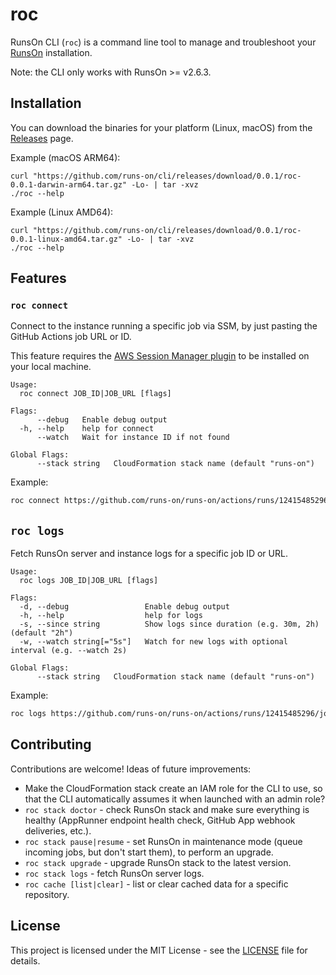 # roc

RunsOn CLI (`roc`) is a command line tool to manage and troubleshoot your [RunsOn](https://runs-on.com) installation.

Note: the CLI only works with RunsOn >= v2.6.3.

## Installation

You can download the binaries for your platform (Linux, macOS) from the [Releases](https://github.com/runs-on/cli/releases/latest) page.

Example (macOS ARM64):

```
curl "https://github.com/runs-on/cli/releases/download/0.0.1/roc-0.0.1-darwin-arm64.tar.gz" -Lo- | tar -xvz
./roc --help
```

Example (Linux AMD64):

```
curl "https://github.com/runs-on/cli/releases/download/0.0.1/roc-0.0.1-linux-amd64.tar.gz" -Lo- | tar -xvz
./roc --help
```

## Features

### `roc connect`

Connect to the instance running a specific job via SSM, by just pasting the GitHub Actions job URL or ID.

This feature requires the [AWS Session Manager plugin](https://docs.aws.amazon.com/systems-manager/latest/userguide/session-manager-working-with-install-plugin.html) to be installed on your local machine.

```
Usage:
  roc connect JOB_ID|JOB_URL [flags]

Flags:
      --debug   Enable debug output
  -h, --help    help for connect
      --watch   Wait for instance ID if not found

Global Flags:
      --stack string   CloudFormation stack name (default "runs-on")
```

Example:

```bash
roc connect https://github.com/runs-on/runs-on/actions/runs/12415485296/job/34661958899
```

## `roc logs`

Fetch RunsOn server and instance logs for a specific job ID or URL.

```
Usage:
  roc logs JOB_ID|JOB_URL [flags]

Flags:
  -d, --debug                 Enable debug output
  -h, --help                  help for logs
  -s, --since string          Show logs since duration (e.g. 30m, 2h) (default "2h")
  -w, --watch string[="5s"]   Watch for new logs with optional interval (e.g. --watch 2s)

Global Flags:
      --stack string   CloudFormation stack name (default "runs-on")
```

Example:

```bash
roc logs https://github.com/runs-on/runs-on/actions/runs/12415485296/job/34661958899 --watch
```

## Contributing

Contributions are welcome! Ideas of future improvements:

* Make the CloudFormation stack create an IAM role for the CLI to use, so that the CLI automatically assumes it when launched with an admin role?
* `roc stack doctor` - check RunsOn stack and make sure everything is healthy (AppRunner endpoint health check, GitHub App webhook deliveries, etc.).
* `roc stack pause|resume` - set RunsOn in maintenance mode (queue incoming jobs, but don't start them), to perform an upgrade.
* `roc stack upgrade` - upgrade RunsOn stack to the latest version.
* `roc stack logs` - fetch RunsOn server logs.
* `roc cache [list|clear]` - list or clear cached data for a specific repository.

## License

This project is licensed under the MIT License - see the [LICENSE](LICENSE) file for details.

